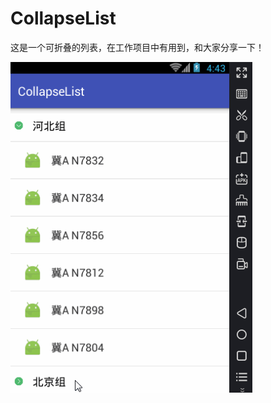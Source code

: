 # CollapseList
这是一个可折叠的列表，在工作项目中有用到，和大家分享一下！


![image](https://github.com/zhaoyasong/CollapseList/blob/master/xiaogutu.gif) 
